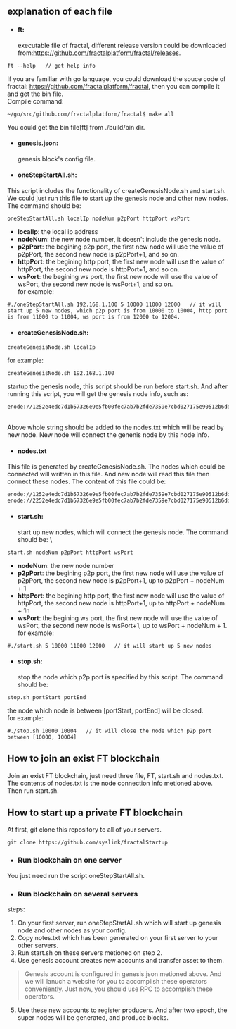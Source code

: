 ## explanation of each file
- #### **ft**:
  executable file of fractal, different release version could be downloaded from:https://github.com/fractalplatform/fractal/releases.                                                   
  
```
ft --help   // get help info
```
If you are familiar with go language, you could download the souce code of fractal:
https://github.com/fractalplatform/fractal, then you can compile it and get the bin file.\
Compile command:

```
~/go/src/github.com/fractalplatform/fractal$ make all
```
You could get the bin file[ft] from ./build/bin dir.

- #### **genesis.json**: 
  genesis block's config file.

- #### **oneStepStartAll.sh**: 
This script includes the functionality of  createGenesisNode.sh and start.sh. We could just run this file to start up the genesis node and other new nodes.  The command should be:
```
oneStepStartAll.sh localIp nodeNum p2pPort httpPort wsPort
```

-   **localIp**: the local ip address
-   **nodeNum**: the new node number, it doesn't include the genesis node.
-   **p2pPort**: the begining p2p port, the first new node will use the value of p2pPort, the second new node is p2pPort+1, and so on.
-   **httpPort**: the begining http port, the first new node will use the value of httpPort, the second new node is httpPort+1, and so on.
-   **wsPort**: the begining ws port, the first new node will use the value of wsPort, the second new node is wsPort+1, and so on.
  \
  for example: 

```
#./oneStepStartAll.sh 192.168.1.100 5 10000 11000 12000   // it will start up 5 new nodes, which p2p port is from 10000 to 10004, http port is from 11000 to 11004, ws port is from 12000 to 12004.
```


- #### **createGenesisNode.sh**:

```
createGenesisNode.sh localIp
```
for example:

```
createGenesisNode.sh 192.168.1.100
```

  startup the genesis node, this script should be run before start.sh. And after running this script, you will get the genesis node info, such as: 
  
```
enode://1252e4edc7d1b57326e9e5fb00fec7ab7b2fde7359e7cbd027175e90512b6dd02a327b1fbedd6f28101dd6b3dfef2b6bcc8b58e44bf2e1c671c25a3955bd79a5@192.168.1.100:10000
```
\
Above whole string should be added to the nodes.txt which will be read by new node. New node will connect the genenis node by this node info.

- #### nodes.txt
This file is generated by createGenesisNode.sh. The nodes which could be connected will written in this file. And new node will read this file then connect these nodes. The content of this file could be:
```
enode://1252e4edc7d1b57326e9e5fb00fec7ab7b2fde7359e7cbd027175e90512b6dd02a327b1fbedd6f28101dd6b3dfef2b6bcc8b58e44bf2e1c671c25a3955bd79a5@[::]:3018
enode://2252e4edc7d1b57326e9e5fb00fec7ab7b2fde7359e7cbd027175e90512b6dd02a327b1fbedd6f28101dd6b3dfef2b6bcc8b58e44bf2e1c671c25a3955bd79a6@192.168.2.11:3018
```

- #### start.sh:
  start up new nodes, which will connect the genesis node. The command should be: \
  
```
start.sh nodeNum p2pPort httpPort wsPort
```

-   **nodeNum**: the new node number
-   **p2pPort**: the begining p2p port, the first new node will use the value of p2pPort, the second new node is p2pPort+1, up to p2pPort + nodeNum + 1
-   **httpPort**: the begining http port, the first new node will use the value of httpPort, the second new node is httpPort+1, up to httpPort + nodeNum + 1n
-   **wsPort**: the begining ws port, the first new node will use the value of wsPort, the second new node is wsPort+1, up to wsPort + nodeNum + 1.
  \
  for example: 

```
#./start.sh 5 10000 11000 12000   // it will start up 5 new nodes
```

  
- #### stop.sh:
  stop the node which p2p port is specified by this script. The command should be:
  
```
stop.sh portStart portEnd
```

  the node which node is between [portStart, portEnd] will be closed.\
  for example: 

```
#./stop.sh 10000 10004   // it will close the node which p2p port between [10000, 10004]
```
## How to join an exist FT blockchain
Join an exist FT blockchain, just need three file, FT, start.sh and nodes.txt. The contents of nodes.txt is the node connection info metioned above. Then run start.sh.

## How to start up a private FT blockchain

At first, git clone this repository to all of your servers.


```
git clone https://github.com/syslink/fractalStartup
```


- ### Run blockchain on one server 
You just need run the script oneStepStartAll.sh.

- ### Run blockchain on several servers 
steps:
1. On your first server, run oneStepStartAll.sh which will start up genesis node and other nodes as your config.
2. Copy notes.txt which has been generated on your first server to your other servers.
3. Run start.sh on these servers metioned on step 2.
4. Use genesis account creates new accounts and transfer asset to them.
> Genesis account is configured in genesis.json metioned above.  And we will lanuch a website for you to accomplish these operators conveniently.  Just now, you should use RPC to accomplish these operators.
5. Use these new accounts to register producers. And after two epoch, the super nodes will be generated, and produce blocks.
